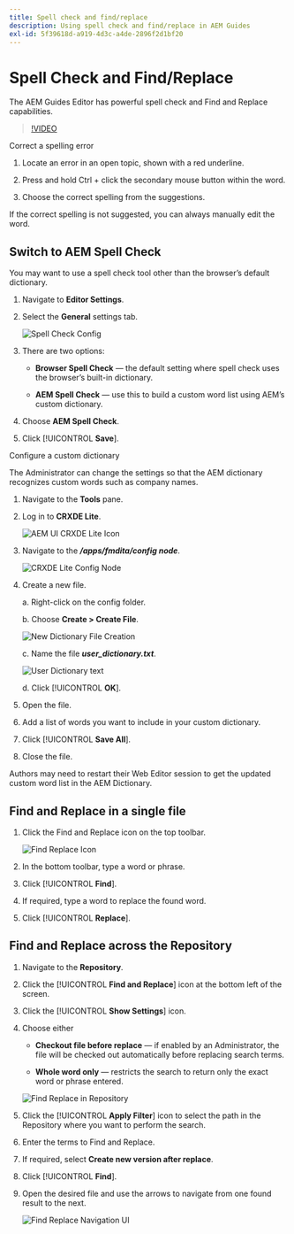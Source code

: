 ```yaml
---
title: Spell check and find/replace
description: Using spell check and find/replace in AEM Guides
exl-id: 5f39618d-a919-4d3c-a4de-2896f2d1bf20
---
```

# Spell Check and Find/Replace

The AEM Guides Editor has powerful spell check and Find and Replace capabilities.

>[!VIDEO](https://video.tv.adobe.com/v/342768?quality=12&learn=on)

Correct a spelling error

1. Locate an error in an open topic, shown with a red underline.

2. Press and hold Ctrl + click the secondary mouse button within the word.

3. Choose the correct spelling from the suggestions.

If the correct spelling is not suggested, you can always manually edit the word. 

## Switch to AEM Spell Check

You may want to use a spell check tool other than the browser’s default dictionary.

1. Navigate to **Editor Settings**.

2. Select the **General** settings tab. 

    ![Spell Check Config](images/lesson-11/configure-dictionary.png)

3. There are two options:

    - **Browser Spell Check** — the default setting where spell check uses the browser’s built-in dictionary.

    - **AEM Spell Check** — use this to build a custom word list using AEM’s custom dictionary. 

4. Choose **AEM Spell Check**.

5. Click [!UICONTROL **Save**].

Configure a custom dictionary

The Administrator can change the settings so that the AEM dictionary recognizes custom words such as company names.

1. Navigate to the **Tools** pane.

2. Log in to **CRXDE Lite**.

    ![AEM UI CRXDE Lite Icon](images/lesson-11/crxde-lite.png)

3. Navigate to the **_/apps/fmdita/config node_**.

    ![CRXDE Lite Config Node](images/lesson-11/config-node.png)

4. Create a new file.

    a. Right-click on the config folder.

    b. Choose **Create > Create File**.

    ![New Dictionary File Creation](images/lesson-11/new-dictionary-file.png)

    c. Name the file _**user_dictionary.txt**_.

    ![User Dictionary text](images/lesson-11/user-dictionary.png)

    d. Click [!UICONTROL **OK**].

5. Open the file.

6. Add a list of words you want to include in your custom dictionary.

7. Click [!UICONTROL **Save All**].

8. Close the file.

Authors may need to restart their Web Editor session to get the updated custom word list in the AEM Dictionary. 

## Find and Replace in a single file

1. Click the Find and Replace icon on the top toolbar.

    ![Find Replace Icon](images/lesson-11/find-replace-icon.png)

2. In the bottom toolbar, type a word or phrase.

3. Click [!UICONTROL **Find**].

4. If required, type a word to replace the found word.

5. Click [!UICONTROL **Replace**].

## Find and Replace across the Repository

1. Navigate to the **Repository**.

2. Click the [!UICONTROL **Find and Replace**] icon at the bottom left of the screen.

3. Click the [!UICONTROL **Show Settings**] icon.

4. Choose either

    - **Checkout file before replace** — if enabled by an Administrator, the file will be checked out automatically before replacing search terms.

    - **Whole word only** — restricts the search to return only the exact word or phrase entered.

    ![Find Replace in Repository](images/lesson-11/repository-find-replace.png)

5. Click the [!UICONTROL **Apply Filter**] icon to select the path in the Repository where you want to perform the search.

6. Enter the terms to Find and Replace.

7. If required, select **Create new version after replace**.

8. Click [!UICONTROL **Find**].

9. Open the desired file and use the arrows to navigate from one found result to the next.

    ![Find Replace Navigation UI](images/lesson-11/find-replace-navigation.png)
